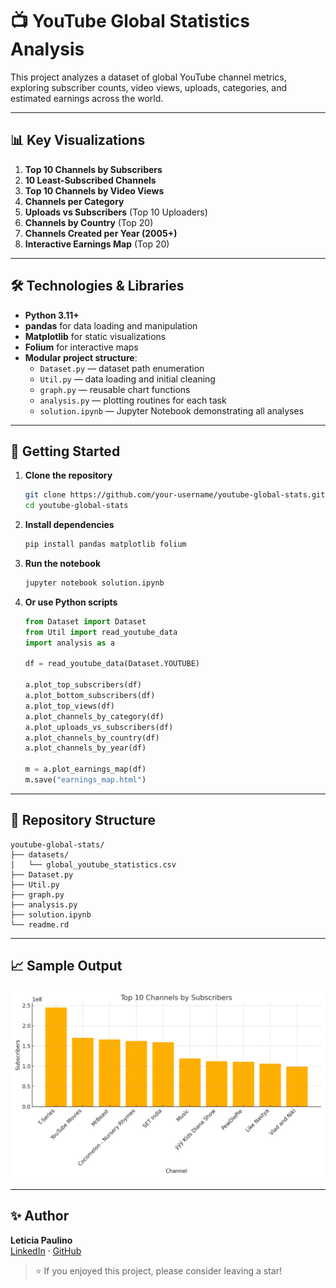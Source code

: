 # 📺 YouTube Global Statistics Analysis

This project analyzes a dataset of global YouTube channel metrics, exploring subscriber counts, video views, uploads, categories, and estimated earnings across the world.

---

## 📊 Key Visualizations

1. **Top 10 Channels by Subscribers**  
2. **10 Least-Subscribed Channels**  
3. **Top 10 Channels by Video Views**  
4. **Channels per Category**  
5. **Uploads vs Subscribers** (Top 10 Uploaders)  
6. **Channels by Country** (Top 20)  
7. **Channels Created per Year (2005+)**  
8. **Interactive Earnings Map** (Top 20)

---

## 🛠️ Technologies & Libraries

- **Python 3.11+**  
- **pandas** for data loading and manipulation  
- **Matplotlib** for static visualizations  
- **Folium** for interactive maps  
- **Modular project structure**:
  - `Dataset.py` — dataset path enumeration  
  - `Util.py` — data loading and initial cleaning  
  - `graph.py` — reusable chart functions  
  - `analysis.py` — plotting routines for each task  
  - `solution.ipynb` — Jupyter Notebook demonstrating all analyses

---

## 🚀 Getting Started

1. **Clone the repository**  
   ```bash
   git clone https://github.com/your-username/youtube-global-stats.git
   cd youtube-global-stats
   ```

2. **Install dependencies**  
   ```bash
   pip install pandas matplotlib folium
   ```

3. **Run the notebook**  
   ```bash
   jupyter notebook solution.ipynb
   ```

4. **Or use Python scripts**  
   ```python
   from Dataset import Dataset
   from Util import read_youtube_data
   import analysis as a

   df = read_youtube_data(Dataset.YOUTUBE)

   a.plot_top_subscribers(df)
   a.plot_bottom_subscribers(df)
   a.plot_top_views(df)
   a.plot_channels_by_category(df)
   a.plot_uploads_vs_subscribers(df)
   a.plot_channels_by_country(df)
   a.plot_channels_by_year(df)

   m = a.plot_earnings_map(df)
   m.save("earnings_map.html")
   ```

---

## 📁 Repository Structure

```
youtube-global-stats/
├── datasets/
│   └── global_youtube_statistics.csv
├── Dataset.py
├── Util.py
├── graph.py
├── analysis.py
├── solution.ipynb
└── readme.rd
```

---

## 📈 Sample Output

![Top 10 Regions Chart](top_subscribers.png)  


---

## ✨ Author

**Leticia Paulino**  
[LinkedIn](https://www.linkedin.com/in/paulino-leticia/) · [GitHub](https://github.com/letpaulino)

> ⭐ If you enjoyed this project, please consider leaving a star!